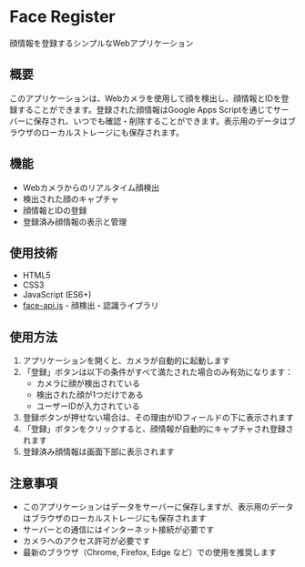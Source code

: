 # Face Register

顔情報を登録するシンプルなWebアプリケーション

## 概要

このアプリケーションは、Webカメラを使用して顔を検出し、顔情報とIDを登録することができます。登録された顔情報はGoogle Apps Scriptを通じてサーバーに保存され、いつでも確認・削除することができます。表示用のデータはブラウザのローカルストレージにも保存されます。

## 機能

- Webカメラからのリアルタイム顔検出
- 検出された顔のキャプチャ
- 顔情報とIDの登録
- 登録済み顔情報の表示と管理

## 使用技術

- HTML5
- CSS3
- JavaScript (ES6+)
- [face-api.js](https://github.com/vladmandic/face-api) - 顔検出・認識ライブラリ

## 使用方法

1. アプリケーションを開くと、カメラが自動的に起動します
2. 「登録」ボタンは以下の条件がすべて満たされた場合のみ有効になります：
   - カメラに顔が検出されている
   - 検出された顔が1つだけである
   - ユーザーIDが入力されている
3. 登録ボタンが押せない場合は、その理由がIDフィールドの下に表示されます
4. 「登録」ボタンをクリックすると、顔情報が自動的にキャプチャされ登録されます
5. 登録済み顔情報は画面下部に表示されます

## 注意事項

- このアプリケーションはデータをサーバーに保存しますが、表示用のデータはブラウザのローカルストレージにも保存されます
- サーバーとの通信にはインターネット接続が必要です
- カメラへのアクセス許可が必要です
- 最新のブラウザ（Chrome, Firefox, Edge など）での使用を推奨します

